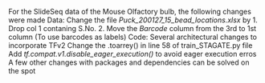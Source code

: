 For the SlideSeq data of the Mouse Olfactory bulb, the following changes were made
Data: Change the file *Puck_200127_15_bead_locations.xlsx* by
      1. Drop col 1 contaning S.No.
      2. Move the *Barcode* column from the 3rd to 1st column (To use barcodes as labels)
Code:
      Several architectural changes to incorporate TFv2
      Change the .toarrey() in line 58 of train_STAGATE.py file
      Add *tf.compat.v1.disable_eager_execution()* to avoid eager execution erros
      A few other changes with packages and dependencies can be solved on the spot
